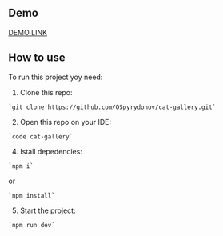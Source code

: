 ## Demo
[DEMO LINK](https://ospyrydonov.github.io/todo-app/)

## How to use
To run this project yoy need:
  1. Clone this repo:

    `git clone https://github.com/OSpyrydonov/cat-gallery.git`

  2. Open this repo on your IDE:

    `code cat-gallery`

  4. Istall depedencies:

    `npm i`
    
or
    
    `npm install`

  5. Start the project:

    `npm run dev`
